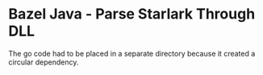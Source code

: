 # Bazel Java - Parse Starlark Through DLL

The go code had to be placed in a separate directory because it created a circular dependency.
